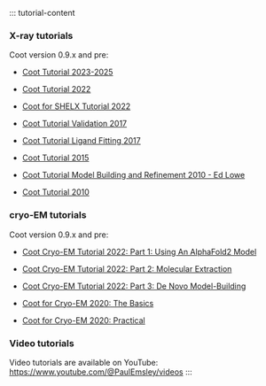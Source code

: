 <head>
    <link href="https://fonts.googleapis.com/css2?family=Roboto:wght@300;400;700&display=swap" rel="stylesheet">
    <link rel="stylesheet" href="../../style.css">
</head>


::: tutorial-content
### X-ray tutorials

Coot version 0.9.x and pre:

* [Coot Tutorial 2023-2025](https://pemsley.github.io/coot/blog/2023/05/05/coot-tutorial-in-2023.html)

* [Coot Tutorial 2022](tutorial.pdf)

* [Coot for SHELX Tutorial 2022](coot-shelx.pdf)

* [Coot Tutorial Validation 2017](validation-tutorial.pdf)

* [Coot Tutorial Ligand Fitting 2017](ligand-fitting-tutorial.pdf)

* [Coot Tutorial 2015](tutorial-embo.pdf)

* [Coot Tutorial Model Building and Refinement 2010 - Ed Lowe](model-building-and-refinement-v2.pdf)

* [Coot Tutorial 2010](tutorial-2.pdf)

### cryo-EM tutorials

Coot version 0.9.x and pre:

* [Coot Cryo-EM Tutorial 2022: Part 1: Using An AlphaFold2 Model](https://pemsley.github.io/coot/blog/2022/08/27/Coot-Cryo-EM-Tutorial-Part-1.html)

* [Coot Cryo-EM Tutorial 2022: Part 2: Molecular Extraction](https://pemsley.github.io/coot/blog/2023/02/28/Coot-Cryo-EM-Tutorial-Part-2.html)

* [Coot Cryo-EM Tutorial 2022: Part 3: De Novo Model-Building](https://pemsley.github.io/coot/blog/2023/02/28/Coot-Cryo-EM-Tutorial-Part-3.html)

* [Coot for Cryo-EM 2020: The Basics](Coot-Cryo-EM-basics.html)

* [Coot for Cryo-EM 2020: Practical](Coot-Cryo-EM.html)

### Video tutorials

Video tutorials are available on YouTube:
<https://www.youtube.com/@PaulEmsley/videos>
:::